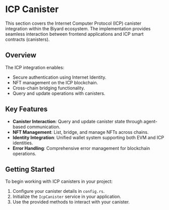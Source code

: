 # ICP Canister

This section covers the Internet Computer Protocol (ICP) canister integration within the Biyard ecosystem. The implementation provides seamless interaction between frontend applications and ICP smart contracts (canisters).

## Overview

The ICP integration enables:
- Secure authentication using Internet Identity.
- NFT management on the ICP blockchain.
- Cross-chain bridging functionality.
- Query and update operations with canisters.

## Key Features

- **Canister Interaction**: Query and update canister state through agent-based communication.
- **NFT Management**: List, bridge, and manage NFTs across chains.
- **Identity Integration**: Unified wallet system supporting both EVM and ICP identities.
- **Error Handling**: Comprehensive error management for blockchain operations.

## Getting Started

To begin working with ICP canisters in your project:

1. Configure your canister details in `config.rs`.
2. Initialize the `IcpCanister` service in your application.
3. Use the provided methods to interact with your canister.